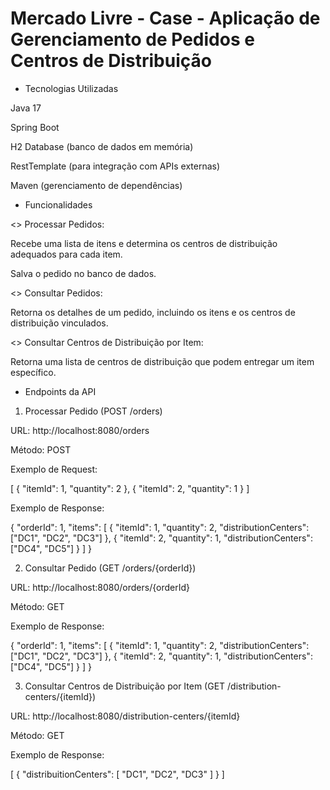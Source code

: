 # Mercado Livre - Case - Aplicação de Gerenciamento de Pedidos e Centros de Distribuição

* Tecnologias Utilizadas
  
Java 17

Spring Boot

H2 Database (banco de dados em memória)

RestTemplate (para integração com APIs externas)

Maven (gerenciamento de dependências)

* Funcionalidades
  
<> Processar Pedidos:

Recebe uma lista de itens e determina os centros de distribuição adequados para cada item.

Salva o pedido no banco de dados.

<> Consultar Pedidos:

Retorna os detalhes de um pedido, incluindo os itens e os centros de distribuição vinculados.

<> Consultar Centros de Distribuição por Item:

Retorna uma lista de centros de distribuição que podem entregar um item específico.

* Endpoints da API

1. Processar Pedido (POST /orders)

URL: http://localhost:8080/orders

Método: POST

Exemplo de Request:

[
    {
        "itemId": 1,
        "quantity": 2
    },
    {
        "itemId": 2,
        "quantity": 1
    }
]

Exemplo de Response:

{
    "orderId": 1,
    "items": [
        {
            "itemId": 1,
            "quantity": 2,
            "distributionCenters": ["DC1", "DC2", "DC3"]
        },
        {
            "itemId": 2,
            "quantity": 1,
            "distributionCenters": ["DC4", "DC5"]
        }
    ]
}

2. Consultar Pedido (GET /orders/{orderId})

URL: http://localhost:8080/orders/{orderId}

Método: GET

Exemplo de Response:

{
    "orderId": 1,
    "items": [
        {
            "itemId": 1,
            "quantity": 2,
            "distributionCenters": ["DC1", "DC2", "DC3"]
        },
        {
            "itemId": 2,
            "quantity": 1,
            "distributionCenters": ["DC4", "DC5"]
        }
    ]
}

3. Consultar Centros de Distribuição por Item (GET /distribution-centers/{itemId})

URL: http://localhost:8080/distribution-centers/{itemId}

Método: GET

Exemplo de Response:

[
    {
        "distribuitionCenters": [
            "DC1",
            "DC2",
            "DC3"
        ]
    }
]

